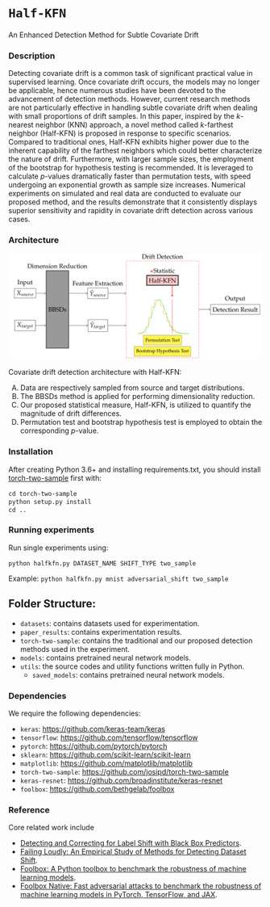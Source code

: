 # `Half-KFN`

An Enhanced  Detection Method for Subtle Covariate Drift

### Description

Detecting covariate drift is a common task of significant practical value in supervised learning. Once covariate drift occurs, the models may no longer be applicable, hence numerous studies have been devoted to the advancement of detection methods. However, current research methods are not particularly effective in handling subtle covariate drift when dealing with small proportions of drift samples. In this paper, inspired by the $k$-nearest neighbor (KNN) approach, a novel method called $k$-farthest neighbor (Half-KFN) is proposed in response to specific scenarios. Compared to traditional ones, Half-KFN exhibits higher power due to the inherent capability of the farthest neighbors which could better characterize the nature of drift. Furthermore, with larger sample sizes, the employment of the bootstrap for hypothesis testing is recommended. It is leveraged to calculate $p$-values dramatically faster than permutation tests, with speed undergoing an exponential growth as sample size increases. Numerical experiments on simulated and real data are conducted to evaluate our proposed method, and the results demonstrate that it consistently displays superior sensitivity and rapidity in covariate drift detection across various cases. 

### Architecture

<img src="architecture.png" alt="architecture" width="750"/>

Covariate drift detection architecture with Half-KFN: 
<ol type="A">
    <li>Data are respectively sampled from source and target distributions. </li>
    <li>The BBSDs method is applied for performing dimensionality reduction. </li>
    <li>Our proposed statistical measure, Half-KFN, is utilized to quantify the magnitude of drift differences. </li>
    <li>Permutation test and bootstrap hypothesis test is employed to obtain the corresponding <i>p</i>-value. </li>
</ol>

### Installation
After creating Python 3.6+ and installing requirements.txt, you should install [torch-two-sample](https://github.com/josipd/torch-two-sample) first with:

```
cd torch-two-sample
python setup.py install
cd ..
```
### Running experiments

Run single experiments using:

```
python halfkfn.py DATASET_NAME SHIFT_TYPE two_sample
```

Example: `python halfkfn.py mnist adversarial_shift two_sample`

## Folder Structure:
- ```datasets```: contains datasets used for experimentation.
- ```paper_results```: contains experimentation results.
- ```torch-two-sample```: contains the traditional and our proposed detection methods used in the experiment.
- ```models```: contains pretrained neural network models.
- ```utils```: the source codes and utility functions written fully in Python.  
   - ```saved_models```: contains pretrained neural network models.

### Dependencies

We require the following dependencies:
- `keras`: https://github.com/keras-team/keras 
- `tensorflow`: https://github.com/tensorflow/tensorflow
- `pytorch`: https://github.com/pytorch/pytorch
- `sklearn`: https://github.com/scikit-learn/scikit-learn
- `matplotlib`: https://github.com/matplotlib/matplotlib
- `torch-two-sample`: https://github.com/josipd/torch-two-sample
- `keras-resnet`: https://github.com/broadinstitute/keras-resnet
- `foolbox`: https://github.com/bethgelab/foolbox

### Reference
Core related work include  
  *  [Detecting and Correcting for Label Shift with Black Box Predictors](https://arxiv.org/pdf/1802.03916.pdf).
  *  [Failing Loudly: An Empirical Study of Methods for Detecting Dataset Shift](https://arxiv.org/pdf/1810.11953.pdf).
  *  [Foolbox: A Python toolbox to benchmark the robustness of machine learning models](https://arxiv.org/abs/1707.04131).
  *  [Foolbox Native: Fast adversarial attacks to benchmark the robustness of machine learning models in PyTorch, TensorFlow, and JAX](https://doi.org/10.21105/joss.02607).
